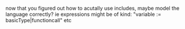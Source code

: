 now that you figured out how to acutally use includes, maybe model the language correctly?
ie expressions might be of kind: "variable := basicType|functioncall" etc